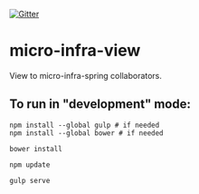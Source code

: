 [![Gitter](https://badges.gitter.im/Join%20Chat.svg)](https://gitter.im/4finance/micro-infra-view?utm_source=badge&utm_medium=badge&utm_campaign=pr-badge)

# micro-infra-view
View to micro-infra-spring collaborators.

## To run in "development" mode:
```
npm install --global gulp # if needed
npm install --global bower # if needed

bower install

npm update

gulp serve
```
